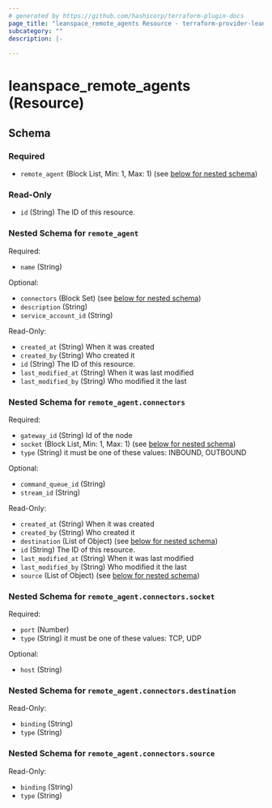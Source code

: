 ```yaml
---
# generated by https://github.com/hashicorp/terraform-plugin-docs
page_title: "leanspace_remote_agents Resource - terraform-provider-leanspace"
subcategory: ""
description: |-
  
---
```


# leanspace_remote_agents (Resource)





<!-- schema generated by tfplugindocs -->
## Schema

### Required

- `remote_agent` (Block List, Min: 1, Max: 1) (see [below for nested schema](#nestedblock--remote_agent))

### Read-Only

- `id` (String) The ID of this resource.

<a id="nestedblock--remote_agent"></a>
### Nested Schema for `remote_agent`

Required:

- `name` (String)

Optional:

- `connectors` (Block Set) (see [below for nested schema](#nestedblock--remote_agent--connectors))
- `description` (String)
- `service_account_id` (String)

Read-Only:

- `created_at` (String) When it was created
- `created_by` (String) Who created it
- `id` (String) The ID of this resource.
- `last_modified_at` (String) When it was last modified
- `last_modified_by` (String) Who modified it the last

<a id="nestedblock--remote_agent--connectors"></a>
### Nested Schema for `remote_agent.connectors`

Required:

- `gateway_id` (String) Id of the node
- `socket` (Block List, Min: 1, Max: 1) (see [below for nested schema](#nestedblock--remote_agent--connectors--socket))
- `type` (String) it must be one of these values: INBOUND, OUTBOUND

Optional:

- `command_queue_id` (String)
- `stream_id` (String)

Read-Only:

- `created_at` (String) When it was created
- `created_by` (String) Who created it
- `destination` (List of Object) (see [below for nested schema](#nestedatt--remote_agent--connectors--destination))
- `id` (String) The ID of this resource.
- `last_modified_at` (String) When it was last modified
- `last_modified_by` (String) Who modified it the last
- `source` (List of Object) (see [below for nested schema](#nestedatt--remote_agent--connectors--source))

<a id="nestedblock--remote_agent--connectors--socket"></a>
### Nested Schema for `remote_agent.connectors.socket`

Required:

- `port` (Number)
- `type` (String) it must be one of these values: TCP, UDP

Optional:

- `host` (String)


<a id="nestedatt--remote_agent--connectors--destination"></a>
### Nested Schema for `remote_agent.connectors.destination`

Read-Only:

- `binding` (String)
- `type` (String)


<a id="nestedatt--remote_agent--connectors--source"></a>
### Nested Schema for `remote_agent.connectors.source`

Read-Only:

- `binding` (String)
- `type` (String)


